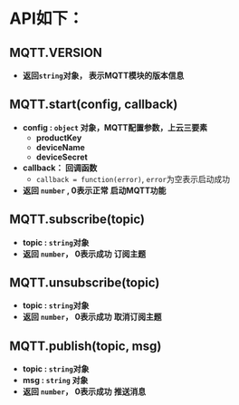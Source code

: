 
# API如下：

## MQTT.VERSION
* <strong>返回</strong><strong><code>string</code></strong><strong>对象， 表示MQTT模块的版本信息</strong>


## MQTT.start(config, callback)
* <strong>config : </strong><strong><code>object</code></strong><strong> 对象，MQTT配置参数，上云三要素</strong>
    * __productKey__
    * __deviceName__
    * __deviceSecret__
* __callback： 回调函数__
    * `callback = function(error)`,   `error`为空表示启动成功
* <strong>返回 </strong><strong><code>number</code></strong><strong> ,  0表示正常</strong>
__启动MQTT功能__

## MQTT.subscribe(topic)
* <strong>topic :  </strong><strong><code>string</code></strong><strong>对象</strong>
* <strong>返回 </strong><strong><code>number</code></strong><strong>， 0表示成功</strong>
__订阅主题__

## MQTT.unsubscribe(topic)
* <strong>topic :  </strong><strong><code>string</code></strong><strong>对象</strong>
* <strong>返回 </strong><strong><code>number</code></strong><strong>， 0表示成功</strong>
__取消订阅主题__

## MQTT.publish(topic, msg)
* <strong>topic :  </strong><strong><code>string</code></strong><strong>对象</strong>
* <strong>msg : </strong><strong><code>string</code></strong><strong> 对象</strong>
* <strong>返回 </strong><strong><code>number</code></strong><strong>， 0表示成功</strong>
__推送消息__

 